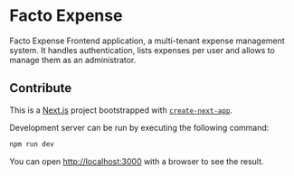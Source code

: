 # Facto Expense

Facto Expense Frontend application, a multi-tenant expense management system.
It handles authentication, lists expenses per user and allows to manage them as an administrator.

## Contribute

This is a [Next.js](https://nextjs.org) project bootstrapped with [`create-next-app`](https://nextjs.org/docs/app/api-reference/cli/create-next-app).

Development server can be run by executing the following command:

```bash
npm run dev
```

You can open [http://localhost:3000](http://localhost:3000) with a browser to see the result.

